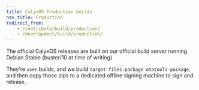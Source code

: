 ```yaml
---
title: CalyxOS Production builds
nav_title: Production
redirect_from:
    - /contribute/build/production/
    - /development/build/production/
---
```


The official CalyxOS releases are built on our official build server running Debian Stable (buster/10 at time of writing)

They're `user` builds, and we build `target-files-package otatools-package`, and then copy those zips to a dedicated offline signing machine to sign and release.